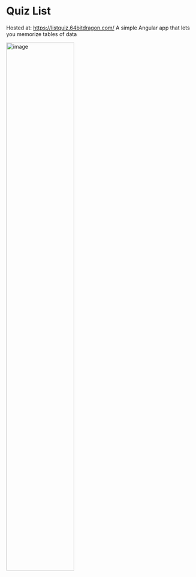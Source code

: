 # Quiz List

Hosted at: https://listquiz.64bitdragon.com/
A simple Angular app that lets you memorize tables of data

<img width="60%" height="auto" alt="image" src="https://github.com/user-attachments/assets/96699403-7ea6-4875-9a1e-4ff4478cf659" />
